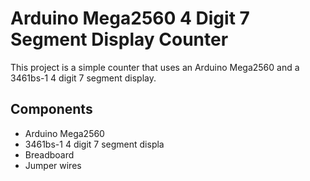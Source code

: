# Arduino Mega2560 4 Digit 7 Segment Display Counter

This project is a simple counter that uses an Arduino Mega2560 and a 3461bs-1 4 digit 7 segment display.

## Components

- Arduino Mega2560
- 3461bs-1 4 digit 7 segment displa
- Breadboard
- Jumper wires
